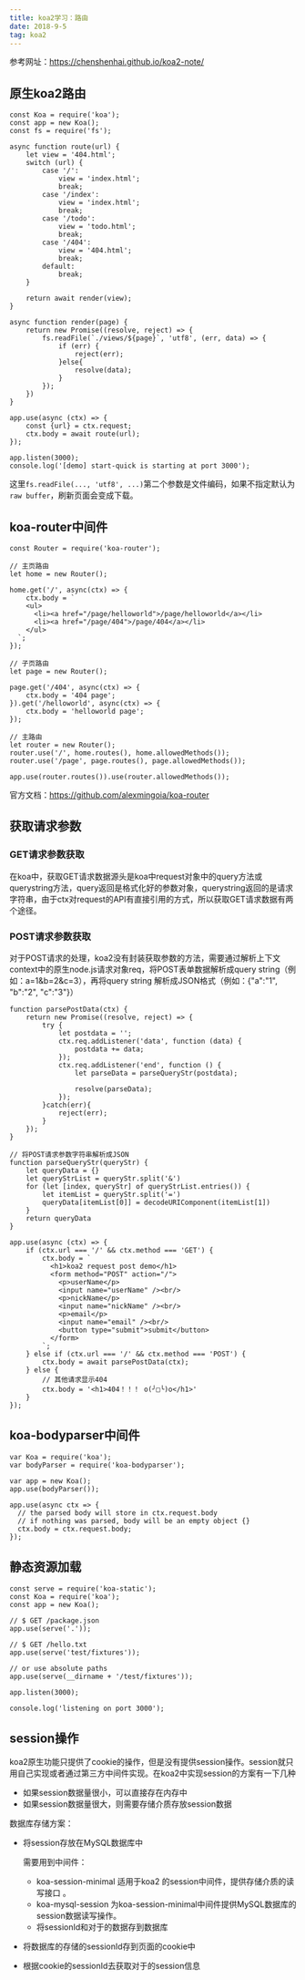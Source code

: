 ```yaml
---
title: koa2学习：路由
date: 2018-9-5
tag: koa2
---
```


参考网址：https://chenshenhai.github.io/koa2-note/

## 原生koa2路由

````
const Koa = require('koa');
const app = new Koa();
const fs = require('fs');

async function route(url) {
    let view = '404.html';
    switch (url) {
        case '/':
            view = 'index.html';
            break;
        case '/index':
            view = 'index.html';
            break;
        case '/todo':
            view = 'todo.html';
            break;
        case '/404':
            view = '404.html';
            break;
        default:
            break;
    }

    return await render(view);
}

async function render(page) {
    return new Promise((resolve, reject) => {
        fs.readFile(`./views/${page}`, 'utf8', (err, data) => {
            if (err) {
                reject(err);
            }else{
                resolve(data);
            }
        });
    })
}

app.use(async (ctx) => {
    const {url} = ctx.request;
    ctx.body = await route(url);
});

app.listen(3000);
console.log('[demo] start-quick is starting at port 3000');
````

这里`fs.readFile(..., 'utf8', ...)`第二个参数是文件编码，如果不指定默认为`raw buffer`，刷新页面会变成下载。

## koa-router中间件

````
const Router = require('koa-router');

// 主页路由
let home = new Router();

home.get('/', async(ctx) => {
    ctx.body = `
    <ul>
      <li><a href="/page/helloworld">/page/helloworld</a></li>
      <li><a href="/page/404">/page/404</a></li>
    </ul>
  `;
});

// 子页路由
let page = new Router();

page.get('/404', async(ctx) => {
    ctx.body = '404 page';
}).get('/helloworld', async(ctx) => {
    ctx.body = 'helloworld page';
});

// 主路由
let router = new Router();
router.use('/', home.routes(), home.allowedMethods());
router.use('/page', page.routes(), page.allowedMethods());

app.use(router.routes()).use(router.allowedMethods());
````

官方文档：https://github.com/alexmingoia/koa-router

## 获取请求参数

### GET请求参数获取

在koa中，获取GET请求数据源头是koa中request对象中的query方法或querystring方法，query返回是格式化好的参数对象，querystring返回的是请求字符串，由于ctx对request的API有直接引用的方式，所以获取GET请求数据有两个途径。

### POST请求参数获取

对于POST请求的处理，koa2没有封装获取参数的方法，需要通过解析上下文context中的原生node.js请求对象req，将POST表单数据解析成query string（例如：a=1&b=2&c=3），再将query string 解析成JSON格式（例如：{"a":"1", "b":"2", "c":"3"}）

````
function parsePostData(ctx) {
    return new Promise((resolve, reject) => {
        try {
            let postdata = '';
            ctx.req.addListener('data', function (data) {
                postdata += data;
            });
            ctx.req.addListener('end', function () {
                let parseData = parseQueryStr(postdata);

                resolve(parseData);
            });
        }catch(err){
            reject(err);
        }
    });
}

// 将POST请求参数字符串解析成JSON
function parseQueryStr(queryStr) {
    let queryData = {}
    let queryStrList = queryStr.split('&')
    for (let [index, queryStr] of queryStrList.entries()) {
        let itemList = queryStr.split('=')
        queryData[itemList[0]] = decodeURIComponent(itemList[1])
    }
    return queryData
}

app.use(async (ctx) => {
    if (ctx.url === '/' && ctx.method === 'GET') {
        ctx.body = `
          <h1>koa2 request post demo</h1>
          <form method="POST" action="/">
            <p>userName</p>
            <input name="userName" /><br/>
            <p>nickName</p>
            <input name="nickName" /><br/>
            <p>email</p>
            <input name="email" /><br/>
            <button type="submit">submit</button>
          </form>
        `;
    } else if (ctx.url === '/' && ctx.method === 'POST') {
        ctx.body = await parsePostData(ctx);
    } else {
        // 其他请求显示404
        ctx.body = '<h1>404！！！ o(╯□╰)o</h1>'
    }
});
````

## koa-bodyparser中间件

````
var Koa = require('koa');
var bodyParser = require('koa-bodyparser');

var app = new Koa();
app.use(bodyParser());

app.use(async ctx => {
  // the parsed body will store in ctx.request.body
  // if nothing was parsed, body will be an empty object {}
  ctx.body = ctx.request.body;
});
````

## 静态资源加载

````
const serve = require('koa-static');
const Koa = require('koa');
const app = new Koa();

// $ GET /package.json
app.use(serve('.'));

// $ GET /hello.txt
app.use(serve('test/fixtures'));

// or use absolute paths
app.use(serve(__dirname + '/test/fixtures'));

app.listen(3000);

console.log('listening on port 3000');
````
## session操作

koa2原生功能只提供了cookie的操作，但是没有提供session操作。session就只用自己实现或者通过第三方中间件实现。在koa2中实现session的方案有一下几种

- 如果session数据量很小，可以直接存在内存中
- 如果session数据量很大，则需要存储介质存放session数据

数据库存储方案：

- 将session存放在MySQL数据库中

    需要用到中间件：
    
    - koa-session-minimal 适用于koa2 的session中间件，提供存储介质的读写接口 。
    - koa-mysql-session 为koa-session-minimal中间件提供MySQL数据库的session数据读写操作。
    - 将sessionId和对于的数据存到数据库
- 将数据库的存储的sessionId存到页面的cookie中
- 根据cookie的sessionId去获取对于的session信息
